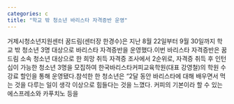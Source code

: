 ```yaml
---
categories: c
title: "학교 밖 청소년 바리스타 자격증반 운영"
---
```

거제시청소년지원센터 꿈드림(센터장 한경수)은 지난 8월 22일부터 9월 30일까지 학교 밖 청소년 3명 대상으로 바리스타 자격증반을 운영했다.이번 바리스타 자격증반은 꿈드림 소속 청소년 대상으로 한 희망 취득 자격증 조사에서 2순위로, 자격증 취득 후 인턴십이 가능한 청소년 3명을 모집하여 한국바리스타커피교육학원(대표 강영철)의 학원 수강료 할인을 통해 운영됐다.참석한 한 청소년은 “2달 동안 바리스타에 대해 배우면서 먹는 것을 다루는 일이 생각 이상으로 힘들다는 것을 느꼈다. 커피의 기본이라 할 수 있는 에스프레소와 카푸치노 등을